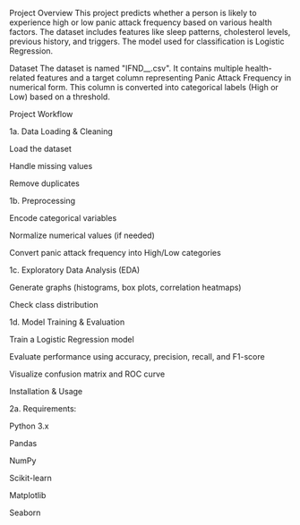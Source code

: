 Project Overview
This project predicts whether a person is likely to experience high or low panic attack frequency based on various health factors. The dataset includes features like sleep patterns, cholesterol levels, previous history, and triggers. The model used for classification is Logistic Regression.

Dataset
The dataset is named "IFND__.csv". It contains multiple health-related features and a target column representing Panic Attack Frequency in numerical form. This column is converted into categorical labels (High or Low) based on a threshold.

Project Workflow

1a. Data Loading & Cleaning

  Load the dataset

  Handle missing values

  Remove duplicates

1b. Preprocessing

  Encode categorical variables
  
  Normalize numerical values (if needed)
  
  Convert panic attack frequency into High/Low categories

1c. Exploratory Data Analysis (EDA)

  Generate graphs (histograms, box plots, correlation heatmaps)
  
  Check class distribution

1d. Model Training & Evaluation

  Train a Logistic Regression model
  
  Evaluate performance using accuracy, precision, recall, and F1-score
  
  Visualize confusion matrix and ROC curve

Installation & Usage

2a. Requirements:

  Python 3.x
  
  Pandas
  
  NumPy

  Scikit-learn
  
  Matplotlib
  
  Seaborn
